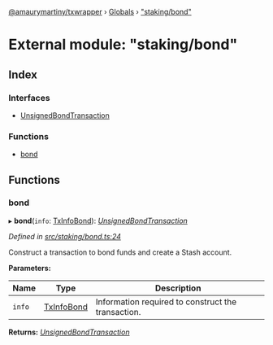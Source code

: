 [@amaurymartiny/txwrapper](../README.md) › [Globals](../globals.md) › ["staking/bond"](_staking_bond_.md)

# External module: "staking/bond"

## Index

### Interfaces

* [UnsignedBondTransaction](../interfaces/_staking_bond_.unsignedbondtransaction.md)

### Functions

* [bond](_staking_bond_.md#bond)

## Functions

###  bond

▸ **bond**(`info`: [TxInfoBond](../interfaces/_staking_stakingtxtypeutils_.txinfobond.md)): *[UnsignedBondTransaction](../interfaces/_staking_bond_.unsignedbondtransaction.md)*

*Defined in [src/staking/bond.ts:24](https://github.com/paritytech/txwrapper/blob/29e727e/src/staking/bond.ts#L24)*

Construct a transaction to bond funds and create a Stash account.

**Parameters:**

Name | Type | Description |
------ | ------ | ------ |
`info` | [TxInfoBond](../interfaces/_staking_stakingtxtypeutils_.txinfobond.md) | Information required to construct the transaction.  |

**Returns:** *[UnsignedBondTransaction](../interfaces/_staking_bond_.unsignedbondtransaction.md)*
